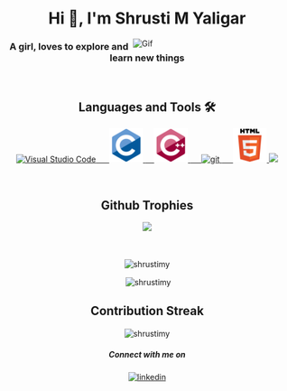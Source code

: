<h1 align="center">Hi 👋, I'm Shrusti M Yaligar</h1>
<p><img align="right" src="https://media1.giphy.com/media/L1R1tvI9svkIWwpVYr/giphy.gif" alt="Gif" width="55%" /></p>
<h3 align="center">A girl, loves to explore and learn new things</h3>
<br/>
<h2 align="center">Languages and Tools 🛠️</h2>
<p align="center"> <a href="https://www.cprogramming.com/" target="_blank"><img  alt="Visual Studio Code" width="60px" height="60px" src=https://raw.githubusercontent.com/bestofjs/bestofjs-webui/master/public/logos/vscode.svg />&nbsp;&nbsp;&nbsp;&nbsp;&nbsp; <img src="https://raw.githubusercontent.com/devicons/devicon/master/icons/c/c-original.svg" alt="c" width="60" height="60"/> </a> <a href="https://www.w3schools.com/cpp/" target="_blank"> &nbsp;&nbsp;&nbsp;&nbsp;<img src="https://raw.githubusercontent.com/devicons/devicon/master/icons/cplusplus/cplusplus-original.svg" alt="cplusplus" width="60" height="60"/> </a> <a href="https://git-scm.com/" target="_blank">&nbsp;&nbsp;&nbsp;&nbsp; <img src="https://www.vectorlogo.zone/logos/git-scm/git-scm-icon.svg" alt="git" width="60" height="60"/> </a> <a href="https://www.w3.org/html/" target="_blank">&nbsp;&nbsp;&nbsp;&nbsp; <img src="https://raw.githubusercontent.com/devicons/devicon/master/icons/html5/html5-original-wordmark.svg" alt="html5" width="60" height="60"/> </a> <img width="60px"  src="https://img.icons8.com/color/2x/css3.png"> </p>

<br />


<!--<p align="left"> <img src="https://komarev.com/ghpvc/?username=shrustimy&label=Profile%20views&color=0e75b6&style=flat" alt="shrustimy" /> </p>-->
<h2 align="center">Github Trophies</h2>
<p align="center">
  <a href="https://github.com/ryo-ma/github-profile-trophy" target="_blank">
    <img src="https://github-profile-trophy.vercel.app/?username=shrustimy&row=2&column=4&margin-w=8&margin-h=8&theme=gruvbox&count_private=true"/>
  </a>
</p>


<br>
<p align="center"><img align="center" src="https://github-readme-stats.vercel.app/api/top-langs?username=shrustimy&theme=gotham&show_icons=true&locale=en&layout=compact" alt="shrustimy" /></p>


<p align="center">&nbsp;<img align="center" src="https://github-readme-stats.vercel.app/api?username=shrustimy&theme=gotham&show_icons=true&locale=en" alt="shrustimy" /></p>
<h2 align="center">Contribution Streak</h2>
<p align="center"><img align="center" src="https://github-readme-streak-stats.herokuapp.com/?user=shrustimy&theme=gotham&" alt="shrustimy" /></p>

<h5 align="center">Connect with me on</h5>
<p align="center">
<!--<a href="https://www.hackerrank.com/shrustimy" target="blank"><img align="center" src="https://raw.githubusercontent.com/rahuldkjain/github-profile-readme-generator/master/src/images/icons/Social/hackerrank.svg" alt="shrustimy" height="30" width="40" /></a>-->
<a href="https://www.linkedin.com/in/shrusti-yaligar-379599212/" target="_blank">
<img src=https://cdn.jsdelivr.net/npm/simple-icons@v3/icons/linkedin.svg?&style=for-the-badge&logo=linkedin&logoColor=white alt=linkedin style="margin-bottom: 5px;" width="22px" />
</a>
 <!-- https://img.shields.io/badge/linkedin-%231E77B5.svg -->
</p>
